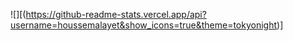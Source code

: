 
![][(https://github-readme-stats.vercel.app/api?username=houssemalayet&show_icons=true&theme=tokyonight)]

